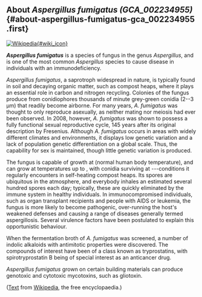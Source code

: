 About *Aspergillus fumigatus (GCA\_002234955)* {#about-aspergillus-fumigatus-gca_002234955 .first}
----------------------------------------------

[![Wikipedia](/img/wikipedia_logo_v2_en.png){#wiki_icon}](http://en.wikipedia.org/wiki/Aspergillus_fumigatus)

***Aspergillus fumigatus*** is a species of fungus in the genus
*Aspergillus*, and is one of the most common *Aspergillus* species to
cause disease in individuals with an immunodeficiency.

*Aspergillus fumigatus*, a saprotroph widespread in nature, is typically
found in soil and decaying organic matter, such as compost heaps, where
it plays an essential role in carbon and nitrogen recycling. Colonies of
the fungus produce from conidiophores thousands of minute grey-green
conidia (2--3 μm) that readily become airborne. For many years, *A.
fumigatus* was thought to only reproduce asexually, as neither mating
nor meiosis had ever been observed. In 2008, however, *A. fumigatus* was
shown to possess a fully functional sexual reproductive cycle, 145 years
after its original description by Fresenius. Although *A. fumigatus*
occurs in areas with widely different climates and environments, it
displays low genetic variation and a lack of population genetic
differentiation on a global scale. Thus, the capability for sex is
maintained, though little genetic variation is produced.

The fungus is capable of growth at (normal human body temperature), and
can grow at temperatures up to , with conidia surviving at ---conditions
it regularly encounters in self-heating compost heaps. Its spores are
ubiquitous in the atmosphere, and everybody inhales an estimated several
hundred spores each day; typically, these are quickly eliminated by the
immune system in healthy individuals. In immunocompromised individuals,
such as organ transplant recipients and people with AIDS or leukemia,
the fungus is more likely to become pathogenic, over-running the host\'s
weakened defenses and causing a range of diseases generally termed
aspergillosis. Several virulence factors have been postulated to explain
this opportunistic behaviour.

When the fermentation broth of *A. fumigatus* was screened, a number of
indolic alkaloids with antimitotic properties were discovered. The
compounds of interest have been of a class known as tryprostatins, with
spirotryprostatin B being of special interest as an anticancer drug.

*Aspergillus fumigatus* grown on certain building materials can produce
genotoxic and cytotoxic mycotoxins, such as gliotoxin.

([Text](http://en.wikipedia.org/wiki/Aspergillus_fumigatus) from
[Wikipedia](http://en.wikipedia.org/), the free encyclopaedia.)

